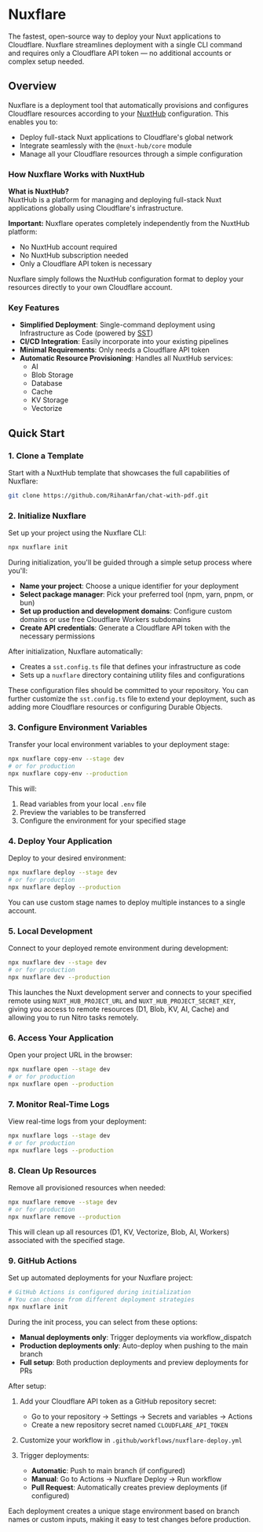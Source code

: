 # Nuxflare

The fastest, open-source way to deploy your Nuxt applications to Cloudflare.
Nuxflare streamlines deployment with a single CLI command and requires only a Cloudflare API token — no additional accounts or complex setup needed.

## Overview

Nuxflare is a deployment tool that automatically provisions and configures Cloudflare resources according to your [NuxtHub](https://hub.nuxt.com) configuration. This enables you to:

- Deploy full-stack Nuxt applications to Cloudflare's global network
- Integrate seamlessly with the `@nuxt-hub/core` module
- Manage all your Cloudflare resources through a simple configuration

### How Nuxflare Works with NuxtHub

**What is NuxtHub?**  
NuxtHub is a platform for managing and deploying full-stack Nuxt applications globally using Cloudflare's infrastructure.

**Important:** Nuxflare operates completely independently from the NuxtHub platform:

- No NuxtHub account required
- No NuxtHub subscription needed
- Only a Cloudflare API token is necessary

Nuxflare simply follows the NuxtHub configuration format to deploy your resources directly to your own Cloudflare account.

### Key Features

- **Simplified Deployment**: Single-command deployment using Infrastructure as Code (powered by [SST](https://sst.dev))
- **CI/CD Integration**: Easily incorporate into your existing pipelines
- **Minimal Requirements**: Only needs a Cloudflare API token
- **Automatic Resource Provisioning**: Handles all NuxtHub services:
  - AI
  - Blob Storage
  - Database
  - Cache
  - KV Storage
  - Vectorize

## Quick Start

### 1. Clone a Template

Start with a NuxtHub template that showcases the full capabilities of Nuxflare:

```bash
git clone https://github.com/RihanArfan/chat-with-pdf.git
```

### 2. Initialize Nuxflare

Set up your project using the Nuxflare CLI:

```bash
npx nuxflare init
```

During initialization, you'll be guided through a simple setup process where you'll:

- **Name your project**: Choose a unique identifier for your deployment
- **Select package manager**: Pick your preferred tool (npm, yarn, pnpm, or bun)
- **Set up production and development domains**: Configure custom domains or use free Cloudflare Workers subdomains
- **Create API credentials**: Generate a Cloudflare API token with the necessary permissions

After initialization, Nuxflare automatically:

- Creates a `sst.config.ts` file that defines your infrastructure as code
- Sets up a `nuxflare` directory containing utility files and configurations

These configuration files should be committed to your repository. You can further customize the `sst.config.ts` file to extend your deployment, such as adding more Cloudflare resources or configuring Durable Objects.

### 3. Configure Environment Variables

Transfer your local environment variables to your deployment stage:

```bash
npx nuxflare copy-env --stage dev
# or for production
npx nuxflare copy-env --production
```

This will:

1. Read variables from your local `.env` file
2. Preview the variables to be transferred
3. Configure the environment for your specified stage

### 4. Deploy Your Application

Deploy to your desired environment:

```bash
npx nuxflare deploy --stage dev
# or for production
npx nuxflare deploy --production
```

You can use custom stage names to deploy multiple instances to a single account.

### 5. Local Development

Connect to your deployed remote environment during development:

```bash
npx nuxflare dev --stage dev
# or for production
npx nuxflare dev --production
```

This launches the Nuxt development server and connects to your specified remote using `NUXT_HUB_PROJECT_URL` and `NUXT_HUB_PROJECT_SECRET_KEY`, giving you access to remote resources (D1, Blob, KV, AI, Cache) and allowing you to run Nitro tasks remotely.

### 6. Access Your Application

Open your project URL in the browser:

```bash
npx nuxflare open --stage dev
# or for production
npx nuxflare open --production
```

### 7. Monitor Real-Time Logs

View real-time logs from your deployment:

```bash
npx nuxflare logs --stage dev
# or for production
npx nuxflare logs --production
```

### 8. Clean Up Resources

Remove all provisioned resources when needed:

```bash
npx nuxflare remove --stage dev
# or for production
npx nuxflare remove --production
```

This will clean up all resources (D1, KV, Vectorize, Blob, AI, Workers) associated with the specified stage.

### 9. GitHub Actions

Set up automated deployments for your Nuxflare project:

```bash
# GitHub Actions is configured during initialization
# You can choose from different deployment strategies
npx nuxflare init
```

During the init process, you can select from these options:

- **Manual deployments only**: Trigger deployments via workflow_dispatch
- **Production deployments only**: Auto-deploy when pushing to the main branch
- **Full setup**: Both production deployments and preview deployments for PRs

After setup:

1. Add your Cloudflare API token as a GitHub repository secret:

   - Go to your repository → Settings → Secrets and variables → Actions
   - Create a new repository secret named `CLOUDFLARE_API_TOKEN`

2. Customize your workflow in `.github/workflows/nuxflare-deploy.yml`

3. Trigger deployments:
   - **Automatic**: Push to main branch (if configured)
   - **Manual**: Go to Actions → Nuxflare Deploy → Run workflow
   - **Pull Request**: Automatically creates preview deployments (if configured)

Each deployment creates a unique stage environment based on branch names or custom inputs, making it easy to test changes before production.
